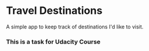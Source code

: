 # Travel Destinations

A simple app to keep track of destinations I'd like to visit.

### This is a task for Udacity Course